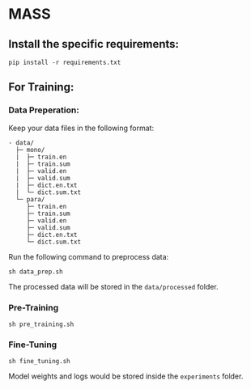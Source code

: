 # MASS

## Install the specific requirements:

```
pip install -r requirements.txt
```

## For Training:

### Data Preperation:

Keep your data files in the following format:

```
- data/
  ├─ mono/
  |  ├─ train.en
  |  ├─ train.sum
  |  ├─ valid.en
  |  ├─ valid.sum
  |  ├─ dict.en.txt
  |  └─ dict.sum.txt
  └─ para/
     ├─ train.en
     ├─ train.sum
     ├─ valid.en
     ├─ valid.sum
     ├─ dict.en.txt
     └─ dict.sum.txt
```

Run the following command to preprocess data:

```
sh data_prep.sh
```

The processed data will be stored in the ```data/processed``` folder.

### Pre-Training

```
sh pre_training.sh
```

### Fine-Tuning

```
sh fine_tuning.sh
```

Model weights and logs would be stored inside the ```experiments``` folder.
